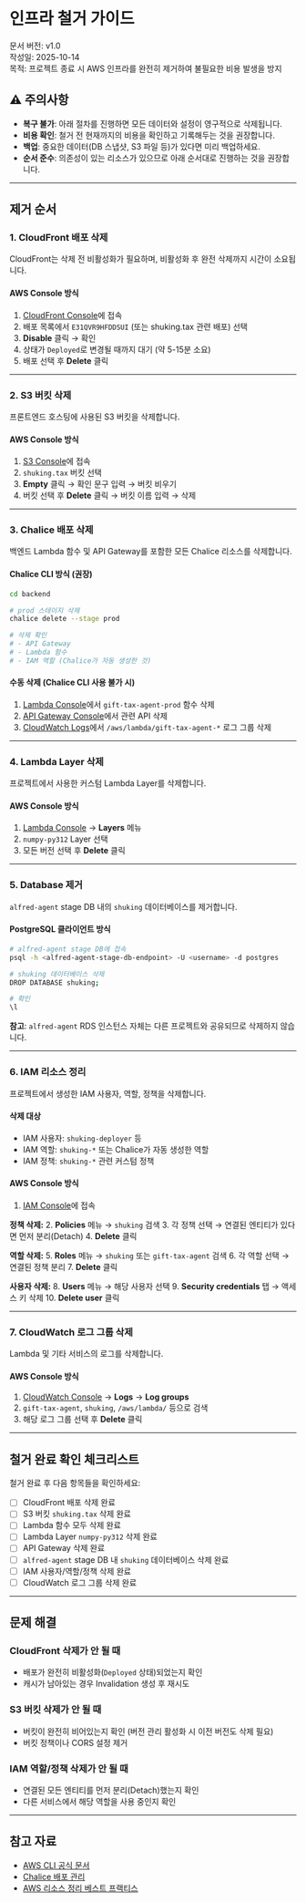 # 인프라 철거 가이드

문서 버전: v1.0  
작성일: 2025-10-14  
목적: 프로젝트 종료 시 AWS 인프라를 완전히 제거하여 불필요한 비용 발생을 방지

## ⚠️ 주의사항

- **복구 불가**: 아래 절차를 진행하면 모든 데이터와 설정이 영구적으로 삭제됩니다.
- **비용 확인**: 철거 전 현재까지의 비용을 확인하고 기록해두는 것을 권장합니다.
- **백업**: 중요한 데이터(DB 스냅샷, S3 파일 등)가 있다면 미리 백업하세요.
- **순서 준수**: 의존성이 있는 리소스가 있으므로 아래 순서대로 진행하는 것을 권장합니다.

---

## 제거 순서

### 1. CloudFront 배포 삭제

CloudFront는 삭제 전 비활성화가 필요하며, 비활성화 후 완전 삭제까지 시간이 소요됩니다.

#### AWS Console 방식
1. [CloudFront Console](https://console.aws.amazon.com/cloudfront)에 접속
2. 배포 목록에서 `E31QVR9HFDDSUI` (또는 shuking.tax 관련 배포) 선택
3. **Disable** 클릭 → 확인
4. 상태가 `Deployed`로 변경될 때까지 대기 (약 5-15분 소요)
5. 배포 선택 후 **Delete** 클릭

---

### 2. S3 버킷 삭제

프론트엔드 호스팅에 사용된 S3 버킷을 삭제합니다.

#### AWS Console 방식
1. [S3 Console](https://console.aws.amazon.com/s3)에 접속
2. `shuking.tax` 버킷 선택
3. **Empty** 클릭 → 확인 문구 입력 → 버킷 비우기
4. 버킷 선택 후 **Delete** 클릭 → 버킷 이름 입력 → 삭제

---

### 3. Chalice 배포 삭제

백엔드 Lambda 함수 및 API Gateway를 포함한 모든 Chalice 리소스를 삭제합니다.

#### Chalice CLI 방식 (권장)
```bash
cd backend

# prod 스테이지 삭제
chalice delete --stage prod

# 삭제 확인
# - API Gateway
# - Lambda 함수
# - IAM 역할 (Chalice가 자동 생성한 것)
```

#### 수동 삭제 (Chalice CLI 사용 불가 시)
1. [Lambda Console](https://console.aws.amazon.com/lambda)에서 `gift-tax-agent-prod` 함수 삭제
2. [API Gateway Console](https://console.aws.amazon.com/apigateway)에서 관련 API 삭제
3. [CloudWatch Logs](https://console.aws.amazon.com/cloudwatch)에서 `/aws/lambda/gift-tax-agent-*` 로그 그룹 삭제

---

### 4. Lambda Layer 삭제

프로젝트에서 사용한 커스텀 Lambda Layer를 삭제합니다.

#### AWS Console 방식
1. [Lambda Console](https://console.aws.amazon.com/lambda) → **Layers** 메뉴
2. `numpy-py312` Layer 선택
3. 모든 버전 선택 후 **Delete** 클릭

---

### 5. Database 제거

`alfred-agent` stage DB 내의 `shuking` 데이터베이스를 제거합니다.

#### PostgreSQL 클라이언트 방식
```bash
# alfred-agent stage DB에 접속
psql -h <alfred-agent-stage-db-endpoint> -U <username> -d postgres

# shuking 데이터베이스 삭제
DROP DATABASE shuking;

# 확인
\l
```

**참고**: `alfred-agent` RDS 인스턴스 자체는 다른 프로젝트와 공유되므로 삭제하지 않습니다.

---

### 6. IAM 리소스 정리

프로젝트에서 생성한 IAM 사용자, 역할, 정책을 삭제합니다.

#### 삭제 대상
- IAM 사용자: `shuking-deployer` 등
- IAM 역할: `shuking-*` 또는 Chalice가 자동 생성한 역할
- IAM 정책: `shuking-*` 관련 커스텀 정책

#### AWS Console 방식
1. [IAM Console](https://console.aws.amazon.com/iam)에 접속

**정책 삭제:**
2. **Policies** 메뉴 → `shuking` 검색
3. 각 정책 선택 → 연결된 엔티티가 있다면 먼저 분리(Detach)
4. **Delete** 클릭

**역할 삭제:**
5. **Roles** 메뉴 → `shuking` 또는 `gift-tax-agent` 검색
6. 각 역할 선택 → 연결된 정책 분리
7. **Delete** 클릭

**사용자 삭제:**
8. **Users** 메뉴 → 해당 사용자 선택
9. **Security credentials** 탭 → 액세스 키 삭제
10. **Delete user** 클릭

---

### 7. CloudWatch 로그 그룹 삭제

Lambda 및 기타 서비스의 로그를 삭제합니다.

#### AWS Console 방식
1. [CloudWatch Console](https://console.aws.amazon.com/cloudwatch) → **Logs** → **Log groups**
2. `gift-tax-agent`, `shuking`, `/aws/lambda/` 등으로 검색
3. 해당 로그 그룹 선택 후 **Delete** 클릭

---

## 철거 완료 확인 체크리스트

철거 완료 후 다음 항목들을 확인하세요:

- [ ] CloudFront 배포 삭제 완료
- [ ] S3 버킷 `shuking.tax` 삭제 완료
- [ ] Lambda 함수 모두 삭제 완료
- [ ] Lambda Layer `numpy-py312` 삭제 완료
- [ ] API Gateway 삭제 완료
- [ ] `alfred-agent` stage DB 내 `shuking` 데이터베이스 삭제 완료
- [ ] IAM 사용자/역할/정책 삭제 완료
- [ ] CloudWatch 로그 그룹 삭제 완료

---

## 문제 해결

### CloudFront 삭제가 안 될 때
- 배포가 완전히 비활성화(`Deployed` 상태)되었는지 확인
- 캐시가 남아있는 경우 Invalidation 생성 후 재시도

### S3 버킷 삭제가 안 될 때
- 버킷이 완전히 비어있는지 확인 (버전 관리 활성화 시 이전 버전도 삭제 필요)
- 버킷 정책이나 CORS 설정 제거

### IAM 역할/정책 삭제가 안 될 때
- 연결된 모든 엔티티를 먼저 분리(Detach)했는지 확인
- 다른 서비스에서 해당 역할을 사용 중인지 확인

---

## 참고 자료

- [AWS CLI 공식 문서](https://docs.aws.amazon.com/cli/latest/reference/)
- [Chalice 배포 관리](https://aws.github.io/chalice/topics/stages.html)
- [AWS 리소스 정리 베스트 프랙티스](https://docs.aws.amazon.com/whitepapers/latest/how-aws-pricing-works/aws-cost-optimization.html)

